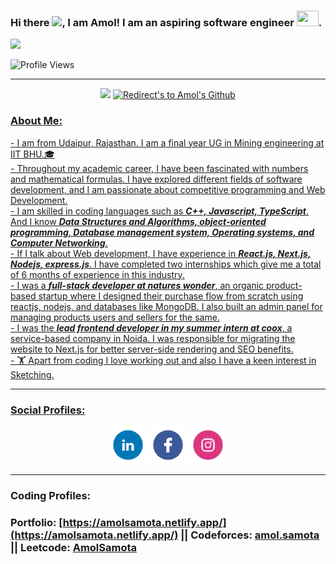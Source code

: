 ### Hi there <img src="https://media.giphy.com/media/hvRJCLFzcasrR4ia7z/giphy.gif" width="25px">, I am Amol!  I am an aspiring software engineer <img src="https://raw.githubusercontent.com/TheDudeThatCode/TheDudeThatCode/master/Assets/Developer.gif" width=35 height=25>.

<img src="https://img.shields.io/github/followers/AmolSamota?style=social"/>

![Profile Views](https://gpvc.arturio.dev/AmolSamota)


---
<p align="centre">
 
 <div align = "center">
  
  <a href="https://github.com/AmolSamota" title="Redirect's to AmolSamota's Github">
  <img width="49%" src="https://github-readme-stats.vercel.app/api?username=AmolSamota&show_icons=true&theme=radical&count_private=true" /></a>

  <a href="https://github.com/AmolSamota">
  <img width="49%" title="Redirect's to Amol's Github" src="https://github-readme-streak-stats.herokuapp.com/?user=AmolSamota&theme=radical" /></a>
  <a href ="https://github.com/AmolSamota" title="Redirect's to AmolSamota's Github">
  
  </div>
 <div align = "center">
  
  </div>

</p>

### About Me:

<p>
- I am from Udaipur, Rajasthan. I am a final year UG in Mining engineering at IIT BHU.🎓 <br />
- Throughout my academic career, I have been fascinated with numbers and mathematical formulas. I have explored different fields of software development, and I am passionate about competitive programming and Web Development. <br />
 - I am skilled in coding languages such as <i><b>C++, Javascript, TypeScript</b></i>. And I know <i><b>Data Structures and Algorithms, object-oriented programming, Database management system, Operating systems, and Computer Networking</b></i>. <br />
- If I talk about Web development, I have experience in <i><b>React.js, Next.js, Nodejs, express.js</b></i>. I have completed two internships which give me a total of 6 months of experience in this industry. <br />
- I was a <i><b>full-stack developer at natures wonder</b></i>, an organic product-based startup where I designed their purchase flow from scratch using reactjs, nodejs, and databases like MongoDB. I also built an admin panel for managing products users and sellers for the same. <br />
- I was the <i><b>lead frontend developer in my summer intern at coox</b></i>, a service-based company in Noida. I was responsible for migrating the website to Next.js for better server-side rendering and SEO benefits.<br />
- 🏋 Apart from coding I love working out and also I have a keen interest in Sketching.

 </p>

---

### Social Profiles:
<p align="center">
 <a href="https://www.linkedin.com/in/amol-samota-070b38178/"><img src="https://github.com/aritraroy/social-icons/blob/master/linkedin-icon.png?raw=true" width="60"></a>
<a href="https://www.facebook.com/amol.samota"><img src="https://github.com/aritraroy/social-icons/blob/master/facebook-icon.png?raw=true" width="60"></a>
<a href="https://www.instagram.com/amol.samota/"><img src="https://github.com/aritraroy/social-icons/blob/master/instagram-icon.png?raw=true" width="60"></a>
</p>

---
### Coding Profiles:
### Portfolio: [https://amolsamota.netlify.app/](https://amolsamota.netlify.app/) || Codeforces: [amol.samota](https://codeforces.com/profile/amol.samota) || Leetcode: [AmolSamota](https://leetcode.com/AmolSamota/)


